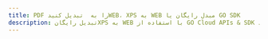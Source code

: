 ---title: PDF را به  تبدیل کنیدWEB، XPS به WEB مبدل رایگان یا GO SDKdescription: تبدیل رایگانXPS به WEB با استفاده از GO Cloud APIs & SDK همچنین اسناد PDF را در Cloud ایجاد، ویرایش و رندر کنید.---